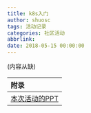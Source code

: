 ```yaml
---
title: k8s入门
author: shuosc
tags: 活动记录
categories: 社区活动
abbrlink: 
date: 2018-05-15 00:00:00
---
```

(内容从缺)

| 附录 |
| :------- |
|[本次活动的PPT](https://github.com/shuopensourcecommunity/meta-OSC/raw/master/activities/2017/spring/week-8/17-3-8-kubernetes.ppt)|

